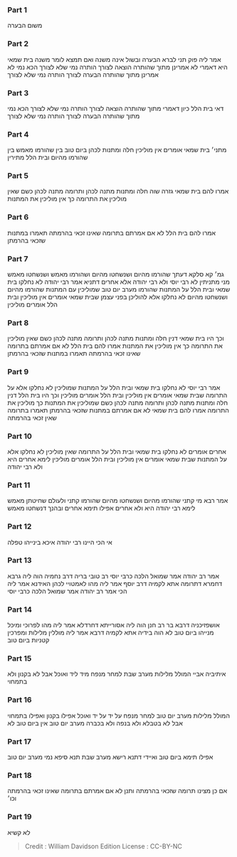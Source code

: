 
### Part 1
משום הבערה 

### Part 2
אמר ליה פוק תני לברא הבערה ובשול אינה משנה ואם תמצא לומר משנה בית שמאי היא דאמרי לא אמרינן מתוך שהותרה הוצאה לצורך הותרה נמי שלא לצורך הכא נמי לא אמרינן מתוך שהותרה הבערה לצורך הותרה נמי שלא לצורך 

### Part 3
דאי בית הלל כיון דאמרי מתוך שהותרה הוצאה לצורך הותרה נמי שלא לצורך הכא נמי מתוך שהותרה הבערה לצורך הותרה נמי שלא לצורך

### Part 4
מתני׳ בית שמאי אומרים אין מוליכין חלה ומתנות לכהן ביום טוב בין שהורמו מאמש בין שהורמו מהיום ובית הלל מתירין 

### Part 5
אמרו להם בית שמאי גזרה שוה חלה ומתנות מתנה לכהן ותרומה מתנה לכהן כשם שאין מוליכין את התרומה כך אין מוליכין את המתנות 

### Part 6
אמרו להם בית הלל לא אם אמרתם בתרומה שאינו זכאי בהרמתה תאמרו במתנות שזכאי בהרמתן

### Part 7
גמ׳ קא סלקא דעתך שהורמו מהיום ושנשחטו מהיום ושהורמו מאמש ושנשחטו מאמש מני מתניתין לא רבי יוסי ולא רבי יהודה אלא אחרים דתניא אמר רבי יהודה לא נחלקו בית שמאי ובית הלל על המתנות שהורמו מערב יום טוב שמוליכין עם המתנות שהורמו מהיום ושנשחטו מהיום לא נחלקו אלא להוליכן בפני עצמן שבית שמאי אומרים אין מוליכין ובית הלל אומרים מוליכין 

### Part 8
וכך היו בית שמאי דנין חלה ומתנות מתנה לכהן ותרומה מתנה לכהן כשם שאין מוליכין את התרומה כך אין מוליכין את המתנות אמרו להם בית הלל לא אם אמרתם בתרומה שאינו זכאי בהרמתה תאמרו במתנות שזכאי בהרמתן

### Part 9
אמר רבי יוסי לא נחלקו בית שמאי ובית הלל על המתנות שמוליכין לא נחלקו אלא על התרומה שבית שמאי אומרים אין מוליכין ובית הלל אומרים מוליכין וכך היו בית הלל דנין חלה ומתנות מתנה לכהן ותרומה מתנה לכהן כשם שמוליכין את המתנות כך מוליכין את התרומה אמרו להם בית שמאי לא אם אמרתם במתנות שזכאי בהרמתן תאמרו בתרומה שאין זכאי בהרמתה 

### Part 10
אחרים אומרים לא נחלקו בית שמאי ובית הלל על התרומה שאין מוליכין לא נחלקו אלא על המתנות שבית שמאי אומרים אין מוליכין ובית הלל אומרים מוליכין לימא אחרים היא ולא רבי יהודה

### Part 11
אמר רבא מי קתני שהורמו מהיום ושנשחטו מהיום שהורמו קתני ולעולם שחיטתן מאמש לימא רבי יהודה היא ולא אחרים אפילו תימא אחרים ובהנך דנשחטו מאמש 

### Part 12
אי הכי היינו רבי יהודה איכא בינייהו טפלה 

### Part 13
אמר רב יהודה אמר שמואל הלכה כרבי יוסי רב טובי בריה דרב נחמיה הוה ליה גרבא דחמרא דתרומה אתא לקמיה דרב יוסף אמר ליה מהו לאמטויי לכהן האידנא אמר ליה הכי אמר רב יהודה אמר שמואל הלכה כרבי יוסי 

### Part 14
אושפזיכניה דרבא בר רב חנן הוה ליה אסורייתא דחרדלא אמר ליה מהו לפרוכי ומיכל מנייהו ביום טוב לא הוה בידיה אתא לקמיה דרבא אמר ליה מוללין מלילות ומפרכין קטניות ביום טוב 

### Part 15
איתיביה אביי המולל מלילות מערב שבת למחר מנפח מיד ליד ואוכל אבל לא בקנון ולא בתמחוי 

### Part 16
המולל מלילות מערב יום טוב למחר מנפח על יד על יד ואוכל אפילו בקנון ואפילו בתמחוי אבל לא בטבלא ולא בנפה ולא בכברה מערב יום טוב אין ביום טוב לא

### Part 17
אפילו תימא ביום טוב ואיידי דתנא רישא מערב שבת תנא סיפא נמי מערב יום טוב 

### Part 18
אם כן מצינו תרומה שזכאי בהרמתה ותנן לא אם אמרתם בתרומה שאינו זכאי בהרמתה וכו׳ 

### Part 19
לא קשיא 

>Credit : William Davidson Edition
>License : CC-BY-NC